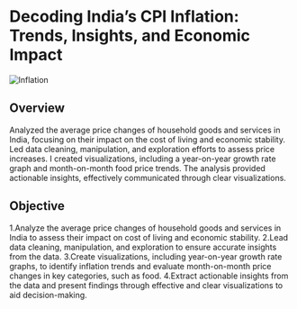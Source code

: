 # Decoding India’s CPI Inflation: Trends, Insights, and Economic Impact

![Inflation](https://github.com/Bhavana570/India_CPI_Inflation/blob/main/CPI%20INFLATION(Pic).jpeg)

## Overview
Analyzed the average price changes of household goods and services in India, focusing on their impact on the cost of living and economic stability. Led data cleaning, manipulation, and exploration efforts to assess price increases. I created visualizations, including a year-on-year growth rate graph and month-on-month food price trends. The analysis provided actionable insights, effectively communicated through clear visualizations.

## Objective
1.Analyze the average price changes of household goods and services in India to assess their impact on cost of living and economic stability.
2.Lead data cleaning, manipulation, and exploration to ensure accurate insights from the data.
3.Create visualizations, including year-on-year growth rate graphs, to identify inflation trends and evaluate month-on-month price changes in key categories, such as food.
4.Extract actionable insights from the data and present findings through effective and clear visualizations to aid decision-making.

